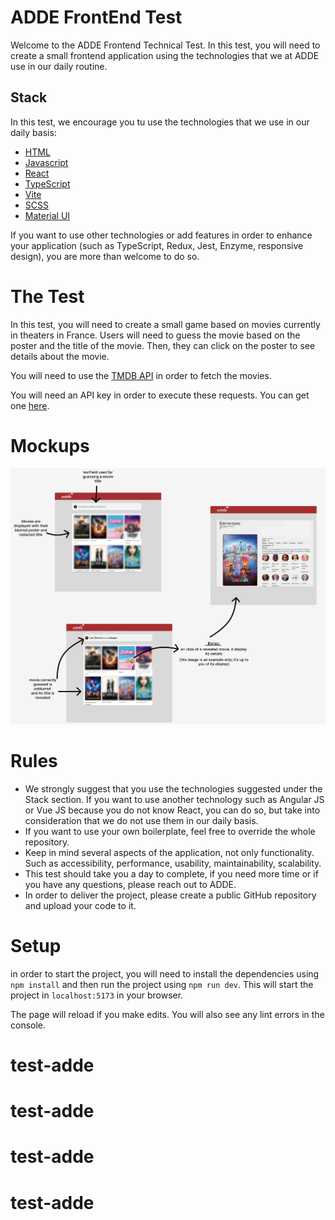 # ADDE FrontEnd Test

Welcome to the ADDE Frontend Technical Test. In this test, you will need to create a small frontend application using the technologies that we at ADDE use in our daily routine.

## Stack

In this test, we encourage you tu use the technologies that we use in our daily basis:

-   [HTML](https://developer.mozilla.org/en-US/docs/Web/HTML)
-   [Javascript](https://developer.mozilla.org/en-US/docs/Web/JavaScript)
-   [React](https://reactjs.org/)
-   [TypeScript](https://www.typescriptlang.org/)
-   [Vite](https://vitejs.dev/)
-   [SCSS](https://sass-lang.com/)
-   [Material UI](https://material-ui.com/)

If you want to use other technologies or add features in order to enhance your application (such as TypeScript, Redux, Jest, Enzyme, responsive design), you are more than welcome to do so.

# The Test

In this test, you will need to create a small game based on movies currently in theaters in France.
Users will need to guess the movie based on the poster and the title of the movie. Then, they can click on the poster to see details about the movie.

You will need to use the [TMDB API](https://developers.themoviedb.org/3/getting-started/introduction) in order to fetch the movies.

You will need an API key in order to execute these requests. You can get one [here](https://www.themoviedb.org/settings/api).

# Mockups

![Image info](mockups.png 'app Mockup')

# Rules

-   We strongly suggest that you use the technologies suggested under the Stack section. If you want to use another technology such as Angular JS or Vue JS because you do not know React, you can do so, but take into consideration that we do not use them in our daily basis.
-   If you want to use your own boilerplate, feel free to override the whole repository.
-   Keep in mind several aspects of the application, not only functionality. Such as accessibility, performance, usability, maintainability, scalability.
-   This test should take you a day to complete, if you need more time or if you have any questions, please reach out to ADDE.
-   In order to deliver the project, please create a public GitHub repository and upload your code to it.

# Setup

in order to start the project, you will need to install the dependencies using `npm install` and then run the project using `npm run dev`. This will start the project in `localhost:5173` in your browser.

The page will reload if you make edits.
You will also see any lint errors in the console.
# test-adde
# test-adde
# test-adde
# test-adde
